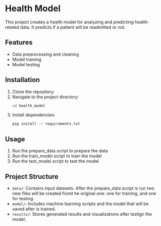 # Health Model

This project creates a health model for analyzing and predicting health-related data. It predicts if a patient will be readmitted or not.

## Features

- Data preprocessing and cleaning
- Model training
- Model testing   

## Installation

1. Clone the repository:
2. Navigate to the project directory:
    ```bash
    cd health_model
    ```
3. Install dependencies:
    ```bash
    pip install -r requirements.txt
    ```

## Usage

1. Run the prepare_data script to prepare the data
2. Run the train_model script to train the model
3. Run the test_model script to test the model

## Project Structure

- `data/`: Contains input datasets. After the prepare_data script is run two new files will be created fromt he original one: one for training, and one for testing.
- `model/`: Includes machine learning scripts and the model that will be saved after is trained.
- `results/`: Stores generated results and visualizations after testign the model.